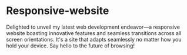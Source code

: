 # Responsive-website
Delighted to unveil my latest web development endeavor—a responsive website boasting innovative features and seamless transitions across all screen orientations. It's a site that adapts seamlessly no matter how you hold your device. Say hello to the future of browsing!

